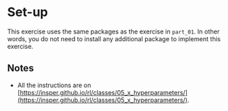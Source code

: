 # Set-up

This exercise uses the same packages as the exercise in `part_01`. In other words, you do not need to install any additional package to implement this exercise. 

## Notes

* All the instructions are on [https://insper.github.io/rl/classes/05_x_hyperparameters/](https://insper.github.io/rl/classes/05_x_hyperparameters/).


